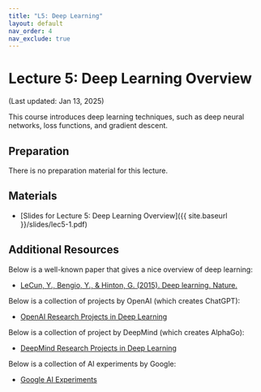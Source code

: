 ```yaml
---
title: "L5: Deep Learning"
layout: default
nav_order: 4
nav_exclude: true
---
```


# Lecture 5: Deep Learning Overview

(Last updated: Jan 13, 2025)

This course introduces deep learning techniques, such as deep neural networks, loss functions, and gradient descent.

## Preparation

There is no preparation material for this lecture.

## Materials

- [Slides for Lecture 5: Deep Learning Overview]({{ site.baseurl }}/slides/lec5-1.pdf)

## Additional Resources

Below is a well-known paper that gives a nice overview of deep learning:
- [LeCun, Y., Bengio, Y., & Hinton, G. (2015). Deep learning. Nature.](https://www.cs.toronto.edu/~hinton/absps/NatureDeepReview.pdf)

Below is a collection of projects by OpenAI (which creates ChatGPT):
- [OpenAI Research Projects in Deep Learning](https://openai.com/research/)

Below is a collection of project by DeepMind (which creates AlphaGo):
- [DeepMind Research Projects in Deep Learning](https://www.deepmind.com/research)

Below is a collection of AI experiments by Google:
- [Google AI Experiments](https://experiments.withgoogle.com/collection/ai)